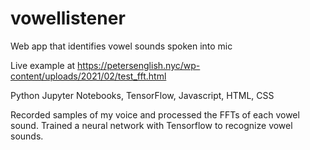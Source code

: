 # vowellistener
Web app that identifies vowel sounds spoken into mic

Live example at https://petersenglish.nyc/wp-content/uploads/2021/02/test_fft.html

Python Jupyter Notebooks, TensorFlow, Javascript, HTML, CSS

Recorded samples of my voice and processed the FFTs of each vowel sound. Trained a neural network with Tensorflow to recognize vowel sounds.
